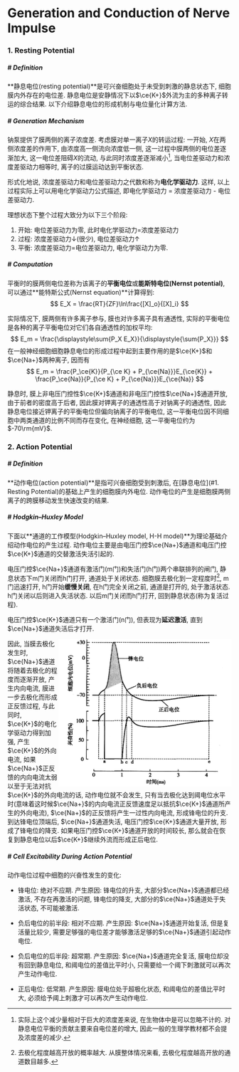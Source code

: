 # Generation and Conduction of Nerve Impulse

### 1. Resting Potential

##### # Definition

**静息电位(resting potential)**是可兴奋细胞处于未受到刺激的静息状态下, 细胞膜内外存在的电位差. 静息电位是安静情况下以$\ce{K+}$外流为主的多种离子转运的综合结果. 以下介绍静息电位的形成机制与电位量化计算方法.



##### # Generation Mechanism

钠泵提供了膜两侧的离子浓度差. 考虑膜对单一离子$X$的转运过程: 一开始, $X$在两侧浓度差的作用下, 由浓度高一侧流向浓度低一侧, 这一过程中膜两侧的电位差逐渐加大, 这一电位差阻碍$X$的流动, 与此同时浓度差逐渐减小[^1], 当电位差驱动力和浓度差驱动力相等时, 离子的过膜运动达到平衡状态.

形式化地说, 浓度差驱动力和电位差驱动力之代数和称为**电化学驱动力**. 这样, 以上过程实际上可以用电化学驱动力公式描述, 即电化学驱动力 = 浓度差驱动力 - 电位差驱动力.

理想状态下整个过程大致分为以下三个阶段:

1. 开始: 电位差驱动力为零, 此时电化学驱动力=浓度差驱动力
2. 过程: 浓度差驱动力↓(很少), 电位差驱动力↑
3. 平衡: 浓度差驱动力=电位差驱动力, 电化学驱动力为零.



##### # Computation

平衡时的膜两侧电位差称为该离子的**平衡电位**或**能斯特电位(Nernst potential)**, 可以通过**能特斯公式(Nernst equation)**计算得到:
$$
E_X = \frac{RT}{ZF}\ln\frac{[X]_o}{[X]_i}
$$

实际情况下, 膜两侧有许多离子参与, 膜也对许多离子具有通透性,  实际的平衡电位是各种的离子平衡电位对它们各自通透性的加权平均:
$$
E_m = \frac{\displaystyle\sum{P_X E_X}}{\displaystyle{\sum{P_X}}}
$$
在一般神经细胞细胞静息电位的形成过程中起到主要作用的是$\ce{K+}$和$\ce{Na+}$两种离子, 因而有
$$
E_m = \frac{P_\ce{K}}{P_{\ce K} + P_{\ce{Na}}}E_{\ce{K}} +
\frac{P_\ce{Na}}{P_{\ce K} + P_{\ce{Na}}}E_{\ce{Na}}
$$


静息时, 膜上非电压门控性$\ce{K+}$通道和非电压门控性$\ce{Na+}$通道开放, 由于前者的密度高于后者, 因此膜对钾离子的通透性高于对钠离子的通透性, 因此静息电位接近钾离子的平衡电位但偏向钠离子的平衡电位, 这一平衡电位因不同细胞中两类通道的比例不同而存在变化, 在神经细胞, 这一平衡电位约为$-70\rm{mV}$.







### 2. Action Potential

##### # Definition

**动作电位(action potential)**是指可兴奋细胞受到刺激后, 在[静息电位](#1. Resting Potential)的基础上产生的细胞膜内外电位. 动作电位的产生是细胞膜两侧离子的跨膜移动发生快速改变的结果.



##### # Hodgkin–Huxley Model

下面以**通道的工作模型(Hodgkin–Huxley model, H-H model)**为理论基础介绍动作电位的产生过程. 动作电位主要是由电压门控$\ce{Na+}$通道和电压门控$\ce{K+}$通道的交替激活失活引起的.

电压门控$\ce{Na+}$通道有激活门(m门)和失活门(h门)两个串联排列的闸门, 静息状态下m门关闭而h门打开, 通道处于关闭状态. 细胞膜去极化到一定程度时[^2], m门迅速打开, h门开始**缓慢关闭**, 在h门完全关闭之前, 通道是打开的, 处于激活状态. h门关闭以后则进入失活状态. 以后m门关闭而h门打开, 回到静息状态(称为复活过程).

电压门控$\ce{K+}$通道只有一个激活门(n门), 但表现为**延迟激活**, 直到$\ce{Na+}$通道失活后才打开.

<img src="action_potential.png" alt="action_potential" style="zoom:67%; float:right" />因此, 当膜去极化发生时, $\ce{Na+}$通道将随着去极化的程度而逐渐开放, 产生内向电流, 膜进一步去极化而形成正反馈过程, 与此同时, $\ce{K+}$的电化学驱动力得到加强, 产生$\ce{K+}$的外向电流, 如果$\ce{Na+}$正反馈的内向电流太弱以至于无法对抗$\ce{K+}$的外向电流的话, 动作电位就不会发生, 只有当去极化达到阈电位水平时(意味着这时候$\ce{Na+}$的内向电流正反馈速度足以抵抗$\ce{K+}$通道所产生的外向电流), $\ce{Na+}$的正反馈将产生一过性内向电流, 形成锋电位的升支. 到达锋电位顶端后, $\ce{Na+}$通道失活, 电压门控$\ce{K+}$通道大量开放, 形成了锋电位的降支. 如果电压门控$\ce{K+}$通道开放的时间较长, 那么就会在恢复到静息电位以后$\ce{K+}$继续外流而形成正后电位.



##### # Cell Excitability During Action Potential

动作电位过程中细胞的兴奋性发生的变化:

- 锋电位: 绝对不应期. 产生原因: 锋电位的升支, 大部分$\ce{Na+}$通道都已经激活, 不存在再激活的问题, 锋电位的降支, 大部分的$\ce{Na+}$通道处于失活状态, 不可能被激活. 

- 负后电位的前半段: 相对不应期. 产生原因: $\ce{Na+}$通道开始复活, 但是复活量比较少, 需要足够强的电位差才能够激活足够的$\ce{Na+}$通道引起动作电位. 

- 负后电位的后半段: 超常期. 产生原因: $\ce{Na+}$通道完全复活, 膜电位却没有回到静息电位, 和阈电位的差值比平时小, 只需要给一个阈下刺激就可以再次产生动作电位. 

- 正后电位: 低常期. 产生原因: 膜电位处于超极化状态, 和阈电位的差值比平时大, 必须给予阈上刺激才可以再次产生动作电位.





[^1]: 实际上这个减少量相对于巨大的浓度差来说, 在生物体中是可以忽略不计的. 对静息电位平衡的贡献主要来自电位差的增大, 因此一般的生理学教材都不会提及浓度差的减少.
[^2]: 去极化程度越高开放的概率越大. 从膜整体情况来看, 去极化程度越高开放的通道数目越多.

